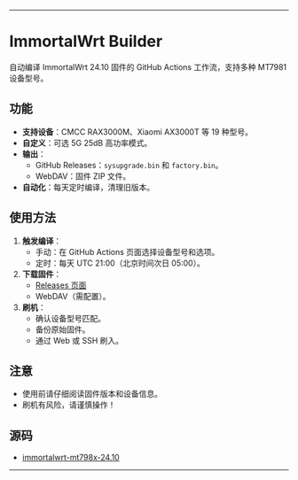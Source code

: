 
---

# ImmortalWrt Builder

自动编译 ImmortalWrt 24.10 固件的 GitHub Actions 工作流，支持多种 MT7981 设备型号。

## 功能
- **支持设备**：CMCC RAX3000M、Xiaomi AX3000T 等 19 种型号。
- **自定义**：可选 5G 25dB 高功率模式。
- **输出**：
  - GitHub Releases：`sysupgrade.bin` 和 `factory.bin`。
  - WebDAV：固件 ZIP 文件。
- **自动化**：每天定时编译，清理旧版本。

## 使用方法
1. **触发编译**：
   - 手动：在 GitHub Actions 页面选择设备型号和选项。
   - 定时：每天 UTC 21:00（北京时间次日 05:00）。
2. **下载固件**：
   - [Releases 页面](https://github.com/你的用户名/你的仓库/releases)
   - WebDAV（需配置）。
3. **刷机**：
   - 确认设备型号匹配。
   - 备份原始固件。
   - 通过 Web 或 SSH 刷入。

## 注意
- 使用前请仔细阅读固件版本和设备信息。
- 刷机有风险，请谨慎操作！

## 源码
- [immortalwrt-mt798x-24.10](https://github.com/padavanonly/immortalwrt-mt798x-24.10)

---

